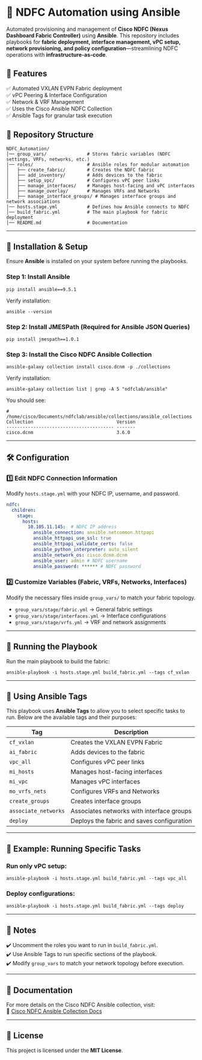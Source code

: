 # 🚀 NDFC Automation using Ansible
Automated provisioning and management of **Cisco NDFC (Nexus Dashboard Fabric Controller)** using **Ansible**. This repository includes playbooks for **fabric deployment, interface management, vPC setup, network provisioning, and policy configuration**—streamlining NDFC operations with **infrastructure-as-code**.

## 📌 Features

✅ Automated VXLAN EVPN Fabric deployment  
✅ vPC Peering & Interface Configuration  
✅ Network & VRF Management  
✅ Uses the Cisco Ansible NDFC Collection  
✅ Ansible Tags for granular task execution  

## 📂 Repository Structure

```
NDFC_Automation/
│── group_vars/               # Stores fabric variables (NDFC settings, VRFs, networks, etc.)
│── roles/                    # Ansible roles for modular automation
│   ├── create_fabric/        # Creates the NDFC fabric
│   ├── add_inventory/        # Adds devices to the fabric
│   ├── setup_vpc/            # Configures vPC peer links
│   ├── manage_interfaces/    # Manages host-facing and vPC interfaces
│   ├── manage_overlay/       # Manages VRFs and Networks
│   ├── manage_interface_groups/ # Manages interface groups and network associations
│── hosts.stage.yml           # Defines how Ansible connects to NDFC
│── build_fabric.yml          # The main playbook for fabric deployment
│── README.md                 # Documentation
```

---

## 🚀 Installation & Setup

Ensure **Ansible** is installed on your system before running the playbooks.

### Step 1: Install Ansible

```
pip install ansible==9.5.1
```

Verify installation:

```
ansible --version
```

### Step 2: Install JMESPath (Required for Ansible JSON Queries)

```
pip install jmespath==1.0.1
```

### Step 3: Install the Cisco NDFC Ansible Collection

```
ansible-galaxy collection install cisco.dcnm -p ./collections
```

Verify installation:

```
ansible-galaxy collection list | grep -A 5 "ndfclab/ansible"
```

You should see:

```
# /home/cisco/Documents/ndfclab/ansible/collections/ansible_collections
Collection                               Version
---------------------------------------- -------
cisco.dcnm                               3.6.0
```

---

## 🛠️ Configuration

### 1️⃣ Edit NDFC Connection Information  
Modify `hosts.stage.yml` with your NDFC IP, username, and password.

```yaml
ndfc:
  children:
    stage:
      hosts:
        10.105.11.145:  # NDFC IP address
          ansible_connection: ansible.netcommon.httpapi
          ansible_httpapi_use_ssl: true
          ansible_httpapi_validate_certs: false
          ansible_python_interpreter: auto_silent
          ansible_network_os: cisco.dcnm.dcnm
          ansible_user: admin # NDFC username
          ansible_password: ****** # NDFC password
```

### 2️⃣ Customize Variables (Fabric, VRFs, Networks, Interfaces)  
Modify the necessary files inside `group_vars/` to match your fabric topology.

- `group_vars/stage/fabric.yml` → General fabric settings  
- `group_vars/stage/interfaces.yml` → Interface configurations  
- `group_vars/stage/vrfs.yml` → VRF and network assignments  

---

## 🚀 Running the Playbook

Run the main playbook to build the fabric:

```
ansible-playbook -i hosts.stage.yml build_fabric.yml --tags cf_vxlan
```

---

## 🎯 Using Ansible Tags

This playbook uses **Ansible Tags** to allow you to select specific tasks to run. Below are the available tags and their purposes:

| **Tag**               | **Description**                                      |
|----------------------|--------------------------------------------------|
| `cf_vxlan`          | Creates the VXLAN EVPN Fabric                     |
| `ai_fabric`         | Adds devices to the fabric                        |
| `vpc_all`           | Configures vPC peer links                         |
| `mi_hosts`          | Manages host-facing interfaces                    |
| `mi_vpc`            | Manages vPC interfaces                            |
| `mo_vrfs_nets`      | Configures VRFs and Networks                      |
| `create_groups`     | Creates interface groups                          |
| `associate_networks`| Associates networks with interface groups         |
| `deploy`           | Deploys the fabric and saves configuration        |

---

## 🔹 Example: Running Specific Tasks

### Run only vPC setup:

```
ansible-playbook -i hosts.stage.yml build_fabric.yml --tags vpc_all
```

### Deploy configurations:

```
ansible-playbook -i hosts.stage.yml build_fabric.yml --tags deploy
```

---

## 📌 Notes

✔️ Uncomment the roles you want to run in `build_fabric.yml`.  
✔️ Use Ansible Tags to run specific sections of the playbook.  
✔️ Modify `group_vars` to match your network topology before execution.  

---

## 📖 Documentation

For more details on the Cisco NDFC Ansible collection, visit:  
🔗 [Cisco NDFC Ansible Collection Docs](https://galaxy.ansible.com/cisco/dcnm)

---

## 📜 License

This project is licensed under the **MIT License**.
